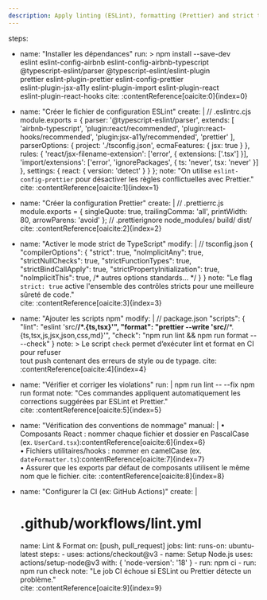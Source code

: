 ```yaml
---
description: Apply linting (ESLint), formatting (Prettier) and strict typing (TypeScript) to respect code conventions and reduce errors.
---
```


steps:
  - name: "Installer les dépendances"
    run: >
      npm install --save-dev \
        eslint eslint-config-airbnb eslint-config-airbnb-typescript \
        @typescript-eslint/parser @typescript-eslint/eslint-plugin \
        prettier eslint-plugin-prettier eslint-config-prettier \
        eslint-plugin-jsx-a11y eslint-plugin-import eslint-plugin-react \
        eslint-plugin-react-hooks
    cite: :contentReference[oaicite:0]{index=0}

  - name: "Créer le fichier de configuration ESLint"
    create: |
      // .eslintrc.cjs
      module.exports = {
        parser: '@typescript-eslint/parser',
        extends: [
          'airbnb-typescript', 
          'plugin:react/recommended',
          'plugin:react-hooks/recommended',
          'plugin:jsx-a11y/recommended',
          'prettier'
        ],
        parserOptions: {
          project: './tsconfig.json',
          ecmaFeatures: { jsx: true }
        },
        rules: {
          'react/jsx-filename-extension': ['error', { extensions: ['.tsx'] }],
          'import/extensions': ['error', 'ignorePackages', {
            ts: 'never',
            tsx: 'never'
          }]
        },
        settings: { react: { version: 'detect' } }
      };
    note: "On utilise `eslint-config-prettier` pour désactiver les règles conflictuelles avec Prettier."  
    cite: :contentReference[oaicite:1]{index=1}

  - name: "Créer la configuration Prettier"
    create: |
      // .prettierrc.js
      module.exports = {
        singleQuote: true,
        trailingComma: 'all',
        printWidth: 80,
        arrowParens: 'avoid'
      };
      // .prettierignore
      node_modules/
      build/
      dist/
    cite: :contentReference[oaicite:2]{index=2}

  - name: "Activer le mode strict de TypeScript"
    modify: |
      // tsconfig.json
      {
        "compilerOptions": {
          "strict": true,
          "noImplicitAny": true,
          "strictNullChecks": true,
          "strictFunctionTypes": true,
          "strictBindCallApply": true,
          "strictPropertyInitialization": true,
          "noImplicitThis": true,
          /* autres options standards… */
        }
      }
    note: "Le flag `strict: true` active l'ensemble des contrôles stricts pour une meilleure sûreté de code."  
    cite: :contentReference[oaicite:3]{index=3}

  - name: "Ajouter les scripts npm"
    modify: |
      // package.json
      "scripts": {
        "lint": "eslint 'src/**/*.{ts,tsx}'",
        "format": "prettier --write 'src/**/*.{ts,tsx,js,jsx,json,css,md}'",
        "check": "npm run lint && npm run format -- --check"
      }
    note: >
      Le script `check` permet d’exécuter lint et format en CI pour refuser  
      tout push contenant des erreurs de style ou de typage.
    cite: :contentReference[oaicite:4]{index=4}

  - name: "Vérifier et corriger les violations"
    run: |
      npm run lint -- --fix
      npm run format
    note: "Ces commandes appliquent automatiquement les corrections suggérées par ESLint et Prettier."  
    cite: :contentReference[oaicite:5]{index=5}

  - name: "Vérification des conventions de nommage"
    manual: |
      • Composants React : nommer chaque fichier et dossier en PascalCase (ex. `UserCard.tsx`):contentReference[oaicite:6]{index=6}  
      • Fichiers utilitaires/hooks : nommer en camelCase (ex. `dateFormatter.ts`):contentReference[oaicite:7]{index=7}  
      • Assurer que les exports par défaut de composants utilisent le même nom que le fichier.
    cite: :contentReference[oaicite:8]{index=8}

  - name: "Configurer la CI (ex: GitHub Actions)"
    create: |
      # .github/workflows/lint.yml
      name: Lint & Format
      on: [push, pull_request]
      jobs:
        lint:
          runs-on: ubuntu-latest
          steps:
            - uses: actions/checkout@v3
            - name: Setup Node.js
              uses: actions/setup-node@v3
              with: { 'node-version': '18' }
            - run: npm ci
            - run: npm run check
    note: "Le job CI échoue si ESLint ou Prettier détecte un problème."  
    cite: :contentReference[oaicite:9]{index=9}